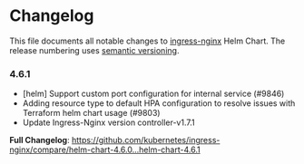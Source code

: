 <!-- SPDX-License-Identifier: Apache-2.0 -->

# Changelog

This file documents all notable changes to [ingress-nginx](https://github.com/kubernetes/ingress-nginx) Helm Chart. The release numbering uses [semantic versioning](http://semver.org).

### 4.6.1

* [helm] Support custom port configuration for internal service (#9846)
* Adding resource type to default HPA configuration to resolve issues with Terraform helm chart usage (#9803)
* Update Ingress-Nginx version controller-v1.7.1

**Full Changelog**: https://github.com/kubernetes/ingress-nginx/compare/helm-chart-4.6.0...helm-chart-4.6.1
